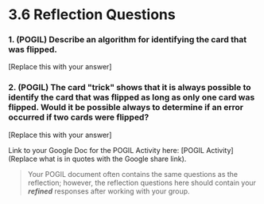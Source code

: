 # 3.6 Reflection Questions

### 1. (POGIL) Describe an algorithm for identifying the card that was flipped.

[Replace this with your answer]

### 2. (POGIL) The card "trick" shows that it is always possible to identify the card that was flipped as long as only one card was flipped. Would it be possible always to determine if an error occurred if two cards were flipped?

[Replace this with your answer]

Link to your Google Doc for the POGIL Activity here: [POGIL Activity](Replace what is in quotes with the Google share link).

> Your POGIL document often contains the same questions as the reflection; however, the reflection questions here should contain your ***refined*** responses after working with your group.
